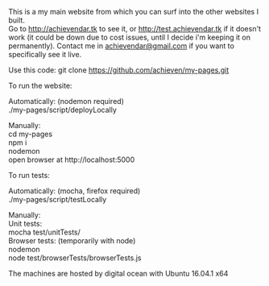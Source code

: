 This is a my main website from which you can surf into the other websites I built.      
Go to http://achievendar.tk to see it, or http://test.achievendar.tk if it doesn't work (it could be down due to cost issues, until I decide i'm keeping it on permanently).
Contact me in achievendar@gmail.com if you want to specifically see it live.   


Use this code:
git clone https://github.com/achieven/my-pages.git

To run the website:

Automatically: (nodemon required)  
./my-pages/script/deployLocally

Manually:  
cd my-pages  
npm i  
nodemon  
open browser at http://localhost:5000  

To run tests:

Automatically: (mocha, firefox required)  
./my-pages/script/testLocally

Manually:  
Unit tests:  
mocha test/unitTests/  
Browser tests:  (temporarily with node)   
nodemon  
node test/browserTests/browserTests.js  





The machines are hosted by digital ocean with Ubuntu 16.04.1 x64
